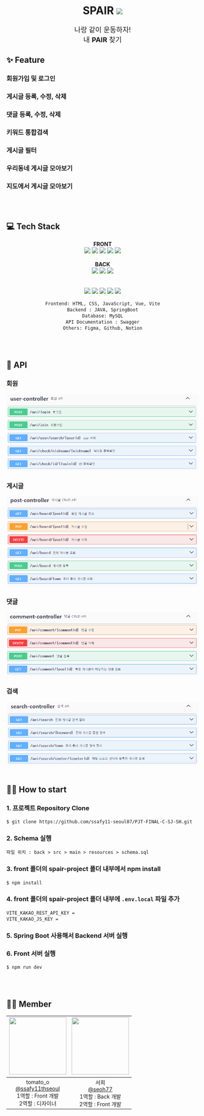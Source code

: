 <h1 align="center">
  SPAIR <img src="./docs/assets/icon/running.png" width="30px"/> 
</h1>

<div align="center" style="font-size:18px"> 
  나랑 같이 운동하자! <br />
  내 <b>PAIR</b> 찾기 
</div>

## ✨ Feature

### 회원가입 및 로그인


### 게시글 등록, 수정, 삭제


### 댓글 등록, 수정, 삭제


### 키워드 통합검색


### 게시글 필터


### 우리동네 게시글 모아보기


### 지도에서 게시글 모아보기

<br />
<br />

## 💻 Tech Stack
<p align="center">
  <b>FRONT</b>
  <br />
  <img src="https://img.shields.io/badge/html5-E34F26?style=for-the-badge&logo=html5&logoColor=white">
  <img src="https://img.shields.io/badge/css3-1572B6?style=for-the-badge&logo=css3&logoColor=white">
  <img src="https://img.shields.io/badge/javascript-F7DF1E?style=for-the-badge&logo=javascript&logoColor=black">
  <img src="https://img.shields.io/badge/vue-4FC08D?style=for-the-badge&logo=Vue.js&logoColor=black">
  <img src="https://img.shields.io/badge/vite-646CFF?style=for-the-badge&logo=vite&logoColor=white">
  <br />
  <br />
  <b>BACK</b>
  <br />
  <img src="https://img.shields.io/badge/java-007396?style=for-the-badge&logo=java&logoColor=white">
  <img src="https://img.shields.io/badge/springboot-6DB33F?style=for-the-badge&logo=springboot&logoColor=white">
  <img src="https://img.shields.io/badge/MySQL-4479A1?style=for-the-badge&logo=MySQL&logoColor=white">
  <br />
  <br />
  <br />
  <img src="https://img.shields.io/badge/Swagger-85EA2D?style=for-the-badge&logo=Swagger&logoColor=white">
  <img src="https://img.shields.io/badge/figma-F24E1E?style=for-the-badge&logo=figma&logoColor=white">
  <img src="https://img.shields.io/badge/Git-F05032?style=for-the-badge&logo=git&logoColor=white">
  <img src="https://img.shields.io/badge/github-181717?style=for-the-badge&logo=github&logoColor=white">
  <img src="https://img.shields.io/badge/notion-000000?style=for-the-badge&logo=notion&logoColor=white">
</p>


<div align="center">

  ```
  Frontend: HTML, CSS, JavaScript, Vue, Vite
  Backend : JAVA, SpringBoot
  Database: MySQL
  API Documentation : Swagger
  Others: Figma, Github, Notion
  ```

</div>

<br />
<br />

## 🔧 API

### 회원
<img src="./docs/assets/API/user.png" />

### 게시글
<img src="./docs/assets/API/post.png" />

### 댓글
<img src="./docs/assets/API/comment.png" />

### 검색
<img src="./docs/assets/API/search.png" />

<br />
<br />

## 🤷‍♀️ How to start

### 1. 프로젝트 Repository Clone
```
$ git clone https://github.com/ssafy11-seoul07/PJT-FINAL-C-SJ-SH.git
```

### 2. Schema 실행
```
파일 위치 : back > src > main > resources > schema.sql
```

### 3. front 폴더의 spair-project 폴더 내부에서 npm install
```
$ npm install
```

### 4. front 폴더의 spair-project 폴더 내부에 `.env.local` 파일 추가
```
VITE_KAKAO_REST_API_KEY = 
VITE_KAKAO_JS_KEY = 
```

### 5. Spring Boot 사용해서 Backend 서버 실행

### 6. Front 서버 실행
```
$ npm run dev
```

<br />
<br />

## 👩‍💻 Member

<div align="center">

|<img src="https://avatars.githubusercontent.com/u/156098510?v=4" width="150" height="150"/>|<img src="https://avatars.githubusercontent.com/u/140609042?v=4" width="150" height="150"/>|
|:-:|:-:|
|tomato_o<br/>[@ssafy11thseoul](https://github.com/ssafy11thseoul)<br/>1역할 : Front 개발 <br/> 2역할 : 디자이너|서희<br/>[@seoh77](https://github.com/seoh77)<br/>1역할 : Back 개발 <br/> 2역할 : Front 개발|

</div>

<br />
<br />